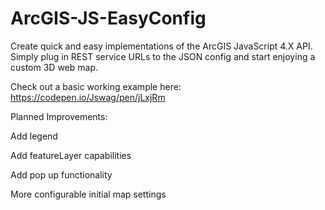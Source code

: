 # ArcGIS-JS-EasyConfig
Create quick and easy implementations of the ArcGIS JavaScript 4.X API. Simply plug in REST service URLs to the JSON config and start enjoying a custom 3D web map.

Check out a basic working example here: https://codepen.io/Jswag/pen/jLxjRm

Planned Improvements:

Add legend

Add featureLayer capabilities

Add pop up functionality

More configurable initial map settings
